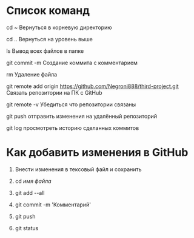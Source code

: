 # Список команд

cd ~ Вернуться в корневую директорию


cd .. Вернуться на уровень выше


ls Вывод всех файлов в папке


git commit -m Создание коммита с комментарием


rm Удаление файла


git remote add origin https://github.com/Negroni888/third-project.git Связать репозитории на ПК с GitHub


git remote -v Убедиться что репозитории связаны


git push отправить изменения на удалённый репозиторий

git log просмотреть историю сделанных коммитов


# Как добавить изменения в GitHub
1. Внести изменения в тексовый файл и сохранить

2. cd *имя файла*

3. git add --all

4. git commit -m 'Комментарий'

5. git push

6. git status
